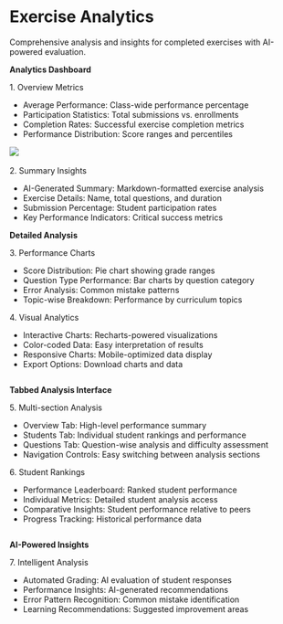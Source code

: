 # Exercise Analytics

Comprehensive analysis and insights for completed exercises with AI-powered evaluation.

**Analytics Dashboard**

1\. Overview Metrics

* Average Performance: Class-wide performance percentage
* Participation Statistics: Total submissions vs. enrollments
* Completion Rates: Successful exercise completion metrics
* Performance Distribution: Score ranges and percentiles

![](<../../.gitbook/assets/Screenshot 2025-08-21 at 9.53.00 PM.png>)\
\
2\. Summary Insights

* AI-Generated Summary: Markdown-formatted exercise analysis
* Exercise Details: Name, total questions, and duration
* Submission Percentage: Student participation rates
* Key Performance Indicators: Critical success metrics

**Detailed Analysis**

3\. Performance Charts

* Score Distribution: Pie chart showing grade ranges
* Question Type Performance: Bar charts by question category
* Error Analysis: Common mistake patterns
* Topic-wise Breakdown: Performance by curriculum topics

4\. Visual Analytics

* Interactive Charts: Recharts-powered visualizations
* Color-coded Data: Easy interpretation of results
* Responsive Charts: Mobile-optimized data display
* Export Options: Download charts and data

<figure><img src="../../.gitbook/assets/Screenshot 2025-08-21 at 9.58.48 PM.png" alt=""><figcaption></figcaption></figure>

**Tabbed Analysis Interface**

5\. Multi-section Analysis

* Overview Tab: High-level performance summary
* Students Tab: Individual student rankings and performance
* Questions Tab: Question-wise analysis and difficulty assessment
* Navigation Controls: Easy switching between analysis sections

6\. Student Rankings

* Performance Leaderboard: Ranked student performance
* Individual Metrics: Detailed student analysis access
* Comparative Insights: Student performance relative to peers
* Progress Tracking: Historical performance data

<figure><img src="../../.gitbook/assets/Screenshot 2025-08-21 at 9.59.38 PM.png" alt=""><figcaption></figcaption></figure>

**AI-Powered Insights**

7\. Intelligent Analysis

* Automated Grading: AI evaluation of student responses
* Performance Insights: AI-generated recommendations
* Error Pattern Recognition: Common mistake identification
* Learning Recommendations: Suggested improvement areas

